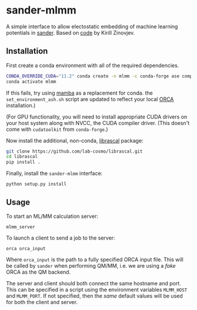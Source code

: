 # sander-mlmm

A simple interface to allow electostatic embedding of machine learning
potentials in [sander](https://ambermd.org/AmberTools.php). Based on
[code](https://github.com/emedio/embedding) by Kirill Zinovjev.

## Installation

First create a conda environment with all of the required dependencies.

```sh
CONDA_OVERRIDE_CUDA="11.2" conda create -n mlmm -c conda-forge ase compilers cudatoolkit=11.2 cudatoolkit-dev=11.2 eigen jax jaxlib=\*=cuda\* pytorch-gpu torchani
conda activate mlmm
```

If this fails, try using [mamba](https://github.com/mamba-org/mamba) as a replacement for conda.
the `set_environment_ash.sh` script are updated to reflect your local [ORCA](https://www.orcasoftware.de/tutorials_orca/) installation.)

(For GPU functionality, you will need to install appropriate CUDA drivers on
your host system along with NVCC, the CUDA compiler driver. (This doesn't come
with `cudatoolkit` from `conda-forge`.)

Now install the additional, non-conda, [librascal](https://github.com/lab-cosmo/librascal) package:

```sh
git clone https://github.com/lab-cosmo/librascal.git
cd librascal
pip install .
```

Finally, install the `sander-mlmm` interface:

```
python setup.py install
```

## Usage

To start an ML/MM calculation server:

```
mlmm_server
```

To launch a client to send a job to the server:

```
orca orca_input
```

Where `orca_input` is the path to a fully specified ORCA input file. This will
be called by `sander` when performing QM/MM, i.e. we are using a _fake_ ORCA as
the QM backend.

The server and client should both connect the same hostname and port. This
can be specified in a script using the environment variables `MLMM_HOST` and
`MLMM_PORT`. If not specified, then the _same_ default values will be used for
both the client and server.
